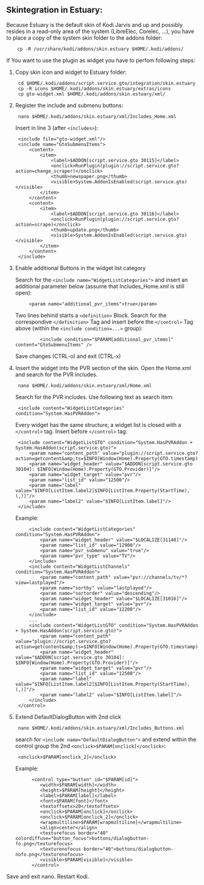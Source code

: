 Skintegration in Estuary:
----------------------------

Because Estuary is the default skin of Kodi Jarvis and up and possibly resides in a read-only area of the system (LibreElec, Corelec, ...), you have to place a copy of the system skin folder to the addons folder:
        
        cp -R /usr/share/kodi/addons/skin.estuary $HOME/.kodi/addons/
        
         
If You want to use the plugin as widget you have to perfom following steps:

1. Copy skin icon and widget to Estuary folder:

        cd $HOME/.kodi/addons/script.service.gto/integration/skin.estuary
        cp -R icons $HOME/.kodi/addons/skin.estuary/extras/icons
        cp gto-widget.xml $HOME/.kodi/addons/skin.estuary/xml/

2. Register the include and submenu buttons:

        nano $HOME/.kodi/addons/skin.estuary/xml/Includes_Home.xml
        
   Insert in line 3 (after `<includes>`):
   
        <include file="gto-widget.xml"/>
        <include name="GtoSubmenuItems">
            <content>
                <item>
                    <label>$ADDON[script.service.gto 30115]</label>
                    <onclick>RunPlugin(plugin://script.service.gto?action=change_scraper)</onclick>
                    <thumb>newspaper.png</thumb>
                    <visible>System.AddonIsEnabled(script.service.gto)</visible>
                </item>
            </content>
            <content>
                <item>
                    <label>$ADDON[script.service.gto 30116]</label>
                    <onclick>RunPlugin(plugin://script.service.gto?action=scrape)</onclick>
                    <thumb>update.png</thumb>
                    <visible>System.AddonIsEnabled(script.service.gto)</visible>
                </item>
            </content>
        </include>

3. Enable additional Buttons in the widget list category
   
   Search for the ```<include name="WidgetListCategories">``` and insert an additional parameter below (assume that Includes_Home.xml is still open):
        
            <param name="additional_pvr_items">true</param>
            
   Two lines behind starts a ```<definition>``` Block. Search for the correspondive ```</definition>``` Tag and insert 
   before the ```</control>``` Tag above (within the ```<include condition=...>``` group):

		        <include condition="$PARAM[additional_pvr_items]" content="GtoSubmenuItems" />
               
   Save changes (CTRL-o) and exit (CTRL-x)
    
4. Insert the widget into the PVR section of the skin. Open the Home.xml and search for the PVR includes.
   
        nano $HOME/.kodi/addons/skin.estuary/xml/Home.xml
        
    Search for the PVR includes. Use following text as search item: 
   
        <include content="WidgetListCategories" condition="System.HasPVRAddon">
            
    Every widget has the same structure, a widget list is closed with a `</control>` tag.
    Insert before `</control>` tag:
     
        <include content="WidgetListGTO" condition="System.HasPVRAddon + System.HasAddon(script.service.gto)">
            <param name="content_path" value="plugin://script.service.gto?action=getcontent&amp;ts=$INFO[Window(Home).Property(GTO.timestamp)]"/>
            <param name="widget_header" value="$ADDON[script.service.gto 30104]: $INFO[Window(Home).Property(GTO.Provider)]"/>
            <param name="widget_target" value="pvr"/>
            <param name="list_id" value="12500"/>
            <param name="label" value="$INFO[ListItem.label2]$INFO[ListItem.Property(StartTime), (,)]"/>
            <param name="label2" value="$INFO[ListItem.label]"/>
        </include>

    Example:
    
            <include content="WidgetListCategories" condition="System.HasPVRAddon">
                <param name="widget_header" value="$LOCALIZE[31148]"/>
                <param name="list_id" value="12900"/>
                <param name="pvr_submenu" value="true"/>
                <param name="pvr_type" value="TV"/>
            </include>
            <include content="WidgetListChannels" condition="System.HasPVRAddon">
                <param name="content_path" value="pvr://channels/tv/*?view=lastplayed"/>
                <param name="sortby" value="lastplayed"/>
                <param name="sortorder" value="descending"/>
                <param name="widget_header" value="$LOCALIZE[31016]"/>
                <param name="widget_target" value="pvr"/>
                <param name="list_id" value="12200"/>
            </include>
            ...
            <include content="WidgetListGTO" condition="System.HasPVRAddon + System.HasAddon(script.service.gto)">
                <param name="content_path" value="plugin://script.service.gto?action=getcontent&amp;ts=$INFO[Window(Home).Property(GTO.timestamp)]"/>
                <param name="widget_header" value="$ADDON[script.service.gto 30104]: $INFO[Window(Home).Property(GTO.Provider)]"/>
                <param name="widget_target" value="pvr"/>
                <param name="list_id" value="12500"/>
                <param name="label" value="$INFO[ListItem.label2]$INFO[ListItem.Property(StartTime), (,)]"/>
                <param name="label2" value="$INFO[ListItem.label]"/>
            </include>
        </control>
    
5. Extend DefaultDialogButton with 2nd click

        nano $HOME/.kodi/addons/skin.estuary/xml/Includes_Buttons.xml
    
    search for `<include name="DefaultDialogButton">` and extend within the control group the 2nd `<onclick>$PARAM[onclick]</onclick>`:

        <onclick>$PARAM[onclick_2]</onclick>

    Example:
     
             <control type="button" id="$PARAM[id]">
                <width>$PARAM[width]</width>
                <height>$PARAM[height]</height>
                <label>$PARAM[label]</label>
                <font>$PARAM[font]</font>
                <textoffsetx>20</textoffsetx>
                <onclick>$PARAM[onclick]</onclick>
                <onclick>$PARAM[onclick_2]</onclick>
                <wrapmultiline>$PARAM[wrapmultiline]</wrapmultiline>
                <align>center</align>
                <texturefocus border="40" colordiffuse="button_focus">buttons/dialogbutton-fo.png</texturefocus>
                <texturenofocus border="40">buttons/dialogbutton-nofo.png</texturenofocus>
                <visible>$PARAM[visible]</visible>
             </control>

			
Save and exit nano. Restart Kodi.
